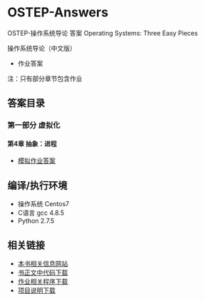 # OSTEP-Answers
OSTEP-操作系统导论 答案 Operating Systems: Three Easy Pieces

操作系统导论（中文版）
* 作业答案

注：只有部分章节包含作业
## 答案目录

### 第一部分 虚拟化
#### 第4章 抽象：进程
* [模拟作业答案](Chapter-4/Chapter-4-Homework-Answers.md)



## 编译/执行环境
* 操作系统 Centos7
* C语言 gcc 4.8.5
* Python 2.7.5

## 相关链接
* [本书相关信息网站](http://pages.cs.wisc.edu/~remzi/OSTEP/)  
* [书正文中代码下载](https://github.com/remzi-arpacidusseau/ostep-code)  
* [作业相关程序下载](https://github.com/remzi-arpacidusseau/ostep-homework)  
* [项目说明下载](https://github.com/remzi-arpacidusseau/ostep-projects)  
